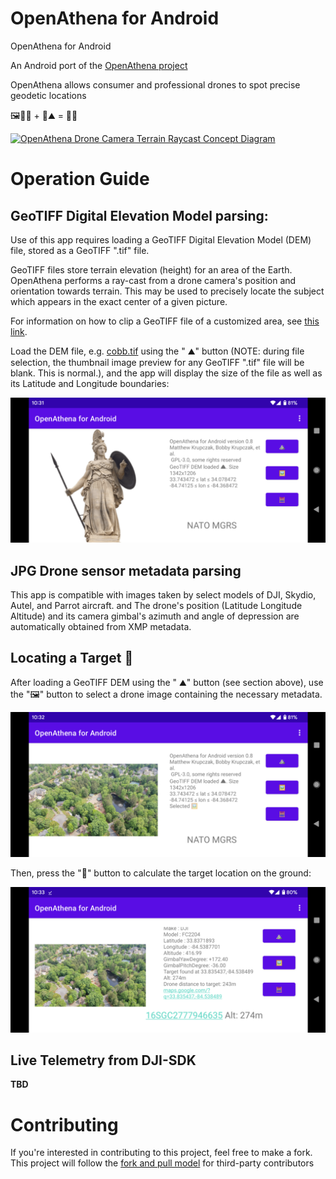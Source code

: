 # OpenAthena for Android
OpenAthena for Android

An Android port of the [OpenAthena project](http://OpenAthena.com)

OpenAthena allows consumer and professional drones to spot precise geodetic locations

🖼️👨‍💻 + 🧮⛰️ = 🎯📍


<a href="https://github.com/mkrupczak3/OpenAthena"><img width="540" alt="OpenAthena Drone Camera Terrain Raycast Concept Diagram" src="https://github.com/mkrupczak3/OpenAthena/raw/main/assets/OpenAthena_Concept_Diagram.png"></a>

# Operation Guide

## GeoTIFF Digital Elevation Model parsing:

Use of this app requires loading a GeoTIFF Digital Elevation Model (DEM) file, stored as a GeoTIFF ".tif" file.

GeoTIFF files store terrain elevation (height) for an area of the Earth. OpenAthena performs a ray-cast from a drone camera's position and orientation towards terrain. This may be used to precisely locate the subject which appears in the exact center of a given picture.

For information on how to clip a GeoTIFF file of a customized area, see [this link](https://github.com/mkrupczak3/OpenAthena/blob/main/EIO_fetch_geotiff_example.md).

Load the DEM file, e.g. [cobb.tif](https://github.com/mkrupczak3/OpenAthena/raw/main/src/cobb.tif) using the " ⛰" button (NOTE: during file selection, the thumbnail  image preview for any GeoTIFF ".tif" file will be blank. This is normal.), and the app will display the size of the file as well as its Latitude and Longitude boundaries:


<img width="586" alt="OpenAthena Android GeoTIFF DEM loading demo using cobb.tif" src="./assets/cobb_tif_DEM_Loading_Demo_landscape.png">


## JPG Drone sensor metadata parsing

This app is compatible with images taken by select models of DJI, Skydio, Autel, and Parrot aircraft. and The drone's position (Latitude Longitude Altitude) and its camera gimbal's azimuth and angle of depression are automatically obtained from XMP metadata.

## Locating a Target 🎯

After loading a GeoTIFF DEM using the " ⛰" button (see section above), use the "🖼" button to select a drone image containing the necessary metadata.

<img width="586" alt="OpenAthena Android Image Selection demo using DJI_0419.JPG" src="./assets/DJI_0419_Image_Selection_Demo_landscape.png">

Then, press the "🧮" button to calculate the target location on the ground:

<img width="586" alt="OpenAthena Android Target Calculation demo using cobb.tif and DJI_0419.JPG" src="./assets/DJI_0419_Target_Res_Demo_landscape.png">


## Live Telemetry from DJI-SDK

**TBD**

# Contributing

If you're interested in contributing to this project, feel free to make a fork. This project will
follow the [fork and pull model](https://reflectoring.io/github-fork-and-pull/) for third-party contributors